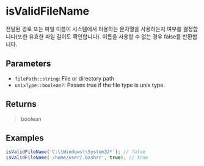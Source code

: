 # isValidFileName <Badge type="tip" text="JavaScript" />

전달된 경로 또는 파일 이름이 시스템에서 허용하는 문자열을 사용하는지 여부를 결정합니다(또한 유효한 파일 길이도 확인합니다). 이름을 사용할 수 없는 경우 false를 반환합니다.

## Parameters

- `filePath::string`: File or directory path
- `unixType::boolean?`: Passes true if the file type is unix type.

## Returns

> boolean

## Examples

```javascript
isValidFileName('C:\\Windows\\System32*'); // false
isValidFileName('/home/user/.bashrc', true); // true
```
